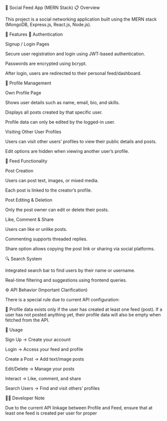 🧠 Social Feed App (MERN Stack)
📋 Overview

This project is a social networking application built using the MERN stack (MongoDB, Express.js, React.js, Node.js).

🚀 Features
🔐 Authentication

Signup / Login Pages

Secure user registration and login using JWT-based authentication.

Passwords are encrypted using bcrypt.

After login, users are redirected to their personal feed/dashboard.

👤 Profile Management

Own Profile Page

Shows user details such as name, email, bio, and skills.

Displays all posts created by that specific user.

Profile data can only be edited by the logged-in user.

Visiting Other User Profiles

Users can visit other users’ profiles to view their public details and posts.

Edit options are hidden when viewing another user’s profile.

🧾 Feed Functionality

Post Creation

Users can post text, images, or mixed media.

Each post is linked to the creator’s profile.

Post Editing & Deletion

Only the post owner can edit or delete their posts.

Like, Comment & Share

Users can like or unlike posts.

Commenting supports threaded replies.

Share option allows copying the post link or sharing via social platforms.

🔍 Search System

Integrated search bar to find users by their name or username.

Real-time filtering and suggestions using frontend queries.

⚙️ API Behavior (Important Clarification)

There is a special rule due to current API configuration:

🧩 Profile data exists only if the user has created at least one feed (post).
If a user has not posted anything yet, their profile data will also be empty when fetched from the API.

💬 Usage

Sign Up → Create your account

Login → Access your feed and profile

Create a Post → Add text/image posts

Edit/Delete → Manage your posts

Interact → Like, comment, and share

Search Users → Find and visit others’ profiles

🧑‍💻 Developer Note

Due to the current API linkage between Profile and Feed, ensure that at least one feed is created per user for proper
